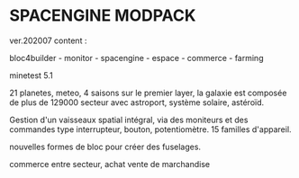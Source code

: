 # SPACENGINE MODPACK
ver.202007
content :

bloc4builder - monitor - spacengine - espace - commerce - farming

minetest 5.1

21 planetes, meteo, 4 saisons sur le premier layer, la galaxie est composée de plus de 129000 secteur avec astroport, système solaire, astéroïd.

Gestion d'un vaisseaux spatial intégral, via des moniteurs et des commandes type interrupteur, bouton, potentiomètre. 15 familles d'appareil.

nouvelles formes de bloc pour créer des fuselages.

commerce entre secteur, achat vente de marchandise

